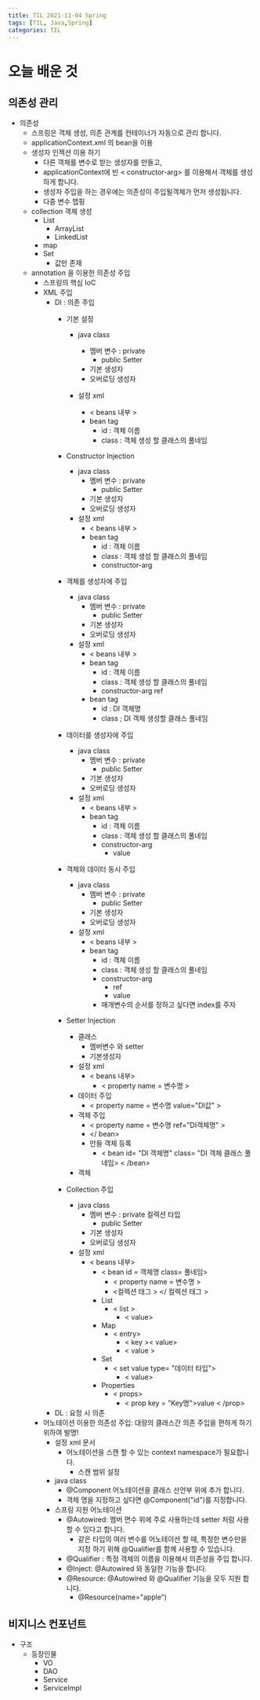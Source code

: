 ```yaml
---
title: TIL 2021-11-04 Spring 
tags: [TIL, Java,Spring]
categories: TIL
---
```


# 오늘 배운 것 
## 의존성 관리 
- 의존성
    - 스프링은 객체 생성, 의존 관계를 컨테이너가 자동으로 관리 합니다. 
    - applicationContext.xml 의 bean을 이용
    - 생성자 인젝션 이용 하기 
        - 다른 객체를 변수로 받는 생성자를 만들고, 
        - applicationContext에 빈 < constructor-arg> 를 이용해서 객체를 생성하게 합니다. 
        - 생성자 주입을 하는 경우에는 의존성이 주입될객체가 먼저 생성됩니다. 
        - 다중 변수 맵핑 
    - collection 객체 생성 
        - List 
            - ArrayList
            - LinkedList 
        - map 
        - Set 
            - 값만 존재 
    - annotation 을 이용한 의존성 주입 
        - 스프링의 핵심 IoC
        - XML 주입
            - DI : 의존 주입 
                - 기본 설정 
                    - java class 
                        - 멤버 변수 : private
                            - public Setter 
                        - 기본 생성자 
                        - 오버로딩 생성자 

                    - 설정 xml 
                        - < beans 내부 >
                        - bean tag
                            - id : 객체 이름
                            - class : 객체  생성 할 클래스의 풀네임
                            

                - Constructor Injection
                    - java class 
                        - 멤버 변수 : private
                            - public Setter 
                        - 기본 생성자 
                        - 오버로딩 생성자 
                     - 설정 xml 
                        - < beans 내부 >
                        - bean tag
                            - id : 객체 이름
                            - class : 객체  생성 할 클래스의 풀네임
                            - constructor-arg

                - 객체를 생성자에 주입
                    - java class 
                        - 멤버 변수 : private
                            - public Setter 
                        - 기본 생성자 
                        - 오버로딩 생성자 
                     - 설정 xml 
                        - < beans 내부 >
                        - bean tag
                            - id : 객체 이름
                            - class : 객체  생성 할 클래스의 풀네임
                            - constructor-arg ref
                        - bean tag
                            - id : DI 객체명 
                            - class ; DI 객체 생성할 클래스 풀네임
                - 데이터를 생성자에 주입 
                    - java class 
                        - 멤버 변수 : private
                            - public Setter 
                        - 기본 생성자 
                        - 오버로딩 생성자 
                     - 설정 xml 
                        - < beans 내부 >
                        - bean tag
                            - id : 객체 이름
                            - class : 객체  생성 할 클래스의 풀네임
                            - constructor-arg
                                - value 
                - 객체와 데이터 동시 주입 
                    -  java class 
                        - 멤버 변수 : private
                            - public Setter 
                        - 기본 생성자 
                        - 오버로딩 생성자 
                    - 설정 xml 
                        - < beans 내부 >
                        - bean tag
                            - id : 객체 이름
                            - class : 객체  생성 할 클래스의 풀네임
                            - constructor-arg
                                - ref
                                - value
                            - 매개변수의 순서를 정하고 싶다면 index를 주자 

                - Setter Injection
                    - 클래스 
                        - 멤버변수 와 setter 
                        - 기본생성자 
                    - 설정 xml
                        - < beans 내부>
                            - < property name = 변수명 >
                    - 데이터 주입 
                        -  < property name = 변수명 value="DI값" >
                    - 객체 주입 
                        - < property name = 변수명 ref="DI객체명" >
                        - </ bean>
                        - 만들 객체 등록 
                            - < bean id= "DI 객체명" class= "DI 객체 클래스 풀네임> < /bean>
                    - 객체

                - Collection 주입 
                    -  java class 
                        - 멤버 변수 : private 컬렉션 타입
                            - public Setter 
                        - 기본 생성자 
                        - 오버로딩 생성자 
                    - 설정 xml
                        - < beans 내부>
                            - < bean id = 객체명 class= 풀네임>
                                - < property name = 변수명 >
                                - <컬렉션 태그 > </ 컬렉션 태그 >
                            - List 
                                - < list >
                                    - < value>
                            - Map 
                                - < entry>
                                    - < key >< value>
                                    - < value >
                            - Set 
                                - < set value type= "데이터 타입">
                                    - < value>
                            - Properties
                                - < props>
                                    - < prop key = "Key명">value < /prop>
             - DL : 요청 시 의존 
        - 어노테이션 이용한 의존성 주입:  대량의 클래스간 의존 주입을 편하게 하기 위하여 발명! 
            - 설정 xml 문서 
                - 어노테이션을 스캔 할 수 있는 context namespace가 필요합니다. 
                    - 스캔 범위 설정 
            - java class
                - @Component 어노테이션을 클래스 선언부 위에 추가 합니다. 
                - 객체 명을 지정하고 싶다면 @Component("id")를 지정합니다. 
            - 스프링 지원 어노테이션
                - @Autowired: 멤버 면수 위에 주로 사용하는데 setter 처럼 사용할 수 있다고 합니다. 
                    - 같은 타입의 여러 변수를 어노테이션 할 때, 특정한 변수만을 지정 하기 위해 @Qualifier를 함께 사용할 수 있습니다. 
                - @Qualifier : 특정 객체의 이름을 이용해서 의존성을 주입 합니다. 
                - @Inject: @Autowired 와 동일한 기능을 합니다. 
                - @Resource: @Autowired 와 @Qualifier 기능을 모두 지원 합니다.
                    - @Resource(name="apple")
## 비지니스 컨포넌트
- 구조 
    - 등장인물 
        - VO
        - DAO
        - Service
        - ServiceImpl
